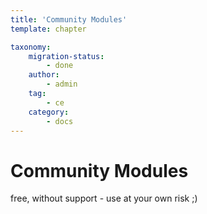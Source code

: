 ```yaml
---
title: 'Community Modules'
template: chapter

taxonomy:
    migration-status:
        - done
    author:
        - admin
    tag:
        - ce
    category:
        - docs
---
```


# Community Modules 

free, without support - use at your own risk ;)